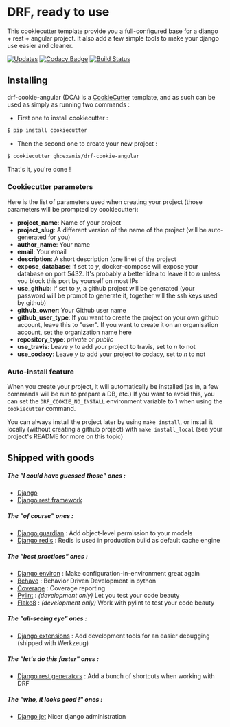 # DRF, ready to use

This cookiecutter template provide you a full-configured base for a django + rest + angular project. It also add a few
simple tools to make your django use easier and cleaner.

[![Updates](https://pyup.io/repos/github/Exanis/drf-cookie-angular/shield.svg)](https://pyup.io/repos/github/Exanis/drf-cookie-angular/)
[![Codacy Badge](https://api.codacy.com/project/badge/Grade/a9623d959e6b4a798f5644085fe425cd)](https://www.codacy.com/app/Exanis/drf-cookie-angular?utm_source=github.com&amp;utm_medium=referral&amp;utm_content=Exanis/drf-cookie-angular&amp;utm_campaign=Badge_Grade)
[![Build Status](https://travis-ci.org/Exanis/drf-cookie-angular.svg?branch=master)](https://travis-ci.org/Exanis/drf-cookie-angular)

## Installing

drf-cookie-angular (DCA) is a [CookieCutter](https://github.com/audreyr/cookiecutter) template, and as such can be used
as simply as running two commands :
- First one to install cookiecutter :
```bash
$ pip install cookiecutter
```

- Then the second one to create your new project :
```bash
$ cookiecutter gh:exanis/drf-cookie-angular 
```

That's it, you're done !

### Cookiecutter parameters

Here is the list of parameters used when creating your project (those parameters will be prompted by cookiecutter):

- **project_name**: Name of your project
- **project_slug**: A different version of the name of the project (will be auto-generated for you)
- **author_name**: Your name
- **email**: Your email
- **description**: A short description (one line) of the project
- **expose_database**: If set to *y*, docker-compose will expose your database on port 5432. It's probably a better idea to leave it to *n* unless you block this port by yourself on most IPs
- **use_github**: If set to *y*, a github project will be generated (your password will be prompt to generate it, together will the ssh keys used by github)
- **github_owner**: Your Github user name
- **github_user_type**: If you want to create the project on your own github account, leave this to "user". If you want to create it on an organisation account, set the organization name here
- **repository_type**: *private* or *public*
- **use_travis**: Leave *y* to add your project to travis, set to *n* to not
- **use_codacy**: Leave *y* to add your project to codacy, set to *n* to not

### Auto-install feature

When you create your project, it will automatically be installed (as in, a few commands will be run to prepare a DB, etc.)
If you want to avoid this, you can set the ``DRF_COOKIE_NO_INSTALL`` environment variable to 1 when using the ``cookiecutter`` command.

You can always install the project later by using ``make install``, or install it locally (without creating a github project)
with ``make install_local`` (see your project's README for more on this topic)

## Shipped with goods

##### The "I could have guessed those" ones :
- [Django](https://www.djangoproject.com/)
- [Django rest framework](http://www.django-rest-framework.org/)

##### The "of course" ones :
- [Django guardian](https://django-guardian.readthedocs.io/en/stable/) : Add object-level permission to your models
- [Django redis](https://niwinz.github.io/django-redis/latest/) : Redis is used in production build as default cache engine

##### The "best practices" ones :
- [Django environ](https://github.com/joke2k/django-environ) : Make configuration-in-environment great again
- [Behave](https://github.com/behave/behave) : Behavior Driven Development in python
- [Coverage](https://coverage.readthedocs.io/en/coverage-4.4.1/) : Coverage reporting
- [Pylint](https://www.pylint.org/) : _(development only)_ Let you test your code beauty
- [Flake8](https://gitlab.com/pycqa/flake8) : _(development only)_ Work with pylint to test your code beauty

##### The "all-seeing eye" ones :
- [Django extensions](https://github.com/django-extensions/django-extensions) : Add development tools for an easier debugging (shipped with Werkzeug)

##### The "let's do this faster" ones :
- [Django rest generators](https://github.com/Exanis/django-rest-generators) : Add a bunch of shortcuts when working with DRF

##### The "who, it looks good !" ones :
- [Django jet](https://github.com/geex-arts/django-jet) Nicer django administration